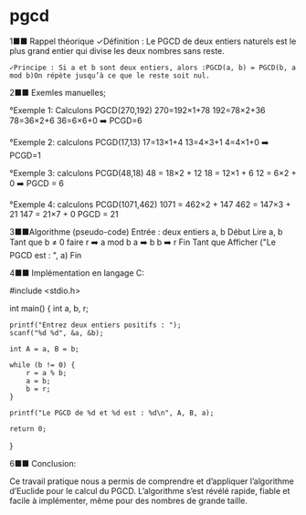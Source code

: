 # pgcd

   1■■ Rappel théorique
    ✓Définition : Le PGCD de deux entiers naturels est le plus grand entier qui divise les deux nombres sans reste.

    ✓Principe : Si a et b sont deux entiers, alors :PGCD(a, b) = PGCD(b, a mod b)On répète jusqu’à ce que le reste soit nul.
  2■■ Exemles manuelles;

  °Exemple 1: 
Calculons PGCD(270,192)
270=192×1+78
192=78×2+36
78=36×2+6
36=6×6+0
➡️ PCGD=6

   °Exemple 2:
calculons PCGD(17,13)
17=13×1+4
13=4×3+1
4=4×1+0
➡️ PCGD=1

   °Exemple 3:
calculons PCGD(48,18)
48 = 18×2 + 12
18 = 12×1 + 6
12 = 6×2 + 0
➡️ PGCD = 6

   °Exemple 4: 
calculons PCGD(1071,462)
1071 = 462×2 + 147
462 = 147×3 + 21
147 = 21×7 + 0
 PGCD = 21

  3■■Algorithme (pseudo-code)
Entrée : deux entiers a, b
Début
  Lire a, b
  Tant que b ≠ 0 faire
      r ➡️ a mod b
      a ➡️ b
      b ➡️ r
  Fin Tant que
  Afficher ("Le PGCD est : ", a)
Fin

  4■■ Implémentation en langage C:

#include <stdio.h>

int main() {
    int a, b, r;

    printf("Entrez deux entiers positifs : ");
    scanf("%d %d", &a, &b);

    int A = a, B = b;

    while (b != 0) {
        r = a % b;
        a = b;
        b = r;
    }

    printf("Le PGCD de %d et %d est : %d\n", A, B, a);

    return 0;
}

   6■■ Conclusion:

Ce travail pratique nous a permis de comprendre et d’appliquer l’algorithme d’Euclide pour le calcul du PGCD.
L’algorithme s’est révélé rapide, fiable et facile à implémenter, même pour des nombres de grande taille.